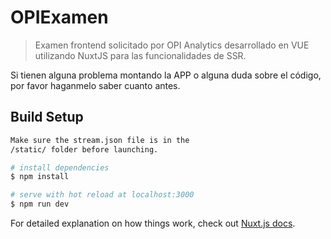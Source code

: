 # OPIExamen

> Examen frontend solicitado por OPI Analytics desarrollado en VUE utilizando NuxtJS para las funcionalidades de SSR.

Si tienen alguna problema montando la APP o alguna duda sobre el código, por favor haganmelo saber cuanto antes.

## Build Setup

``` bash
Make sure the stream.json file is in the 
/static/ folder before launching.

# install dependencies
$ npm install

# serve with hot reload at localhost:3000
$ npm run dev

```

For detailed explanation on how things work, check out [Nuxt.js docs](https://nuxtjs.org).
